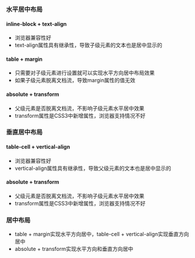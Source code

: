 ### 水平居中布局

#### inline-block + text-align

- 浏览器兼容性好
- text-align属性具有继承性，导致子级元素的文本也是居中显示的

#### table + margin

- 只需要对子级元素进行设置就可以实现水平方向居中布局效果
- 如果子级元素脱离文档流，导致margin属性的值无效

#### absolute + transform

- 父级元素是否脱离文档流，不影响子级元素水平居中效果
- transform属性是CSS3中新增属性，浏览器支持情况不好

### 垂直居中布局

#### table-cell + vertical-align

- 浏览器兼容性好
- vertical-align属性具有继承性，导致父级元素的文本也是居中显示的

#### absolute + transform

- 父级元素是否脱离文档流，不影响子级元素水平居中效果
- transform属性是CSS3中新增属性，浏览器支持情况不好

### 居中布局

- table + margin实现水平方向居中，table-cell + vertical-align实现垂直方向居中
- absolute + transform实现水平方向和垂直方向居中

